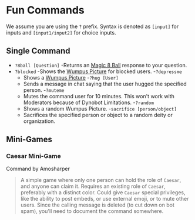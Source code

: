 # Fun Commands
We assume you are using the ``?`` prefix. Syntax is denoted as ``[input]`` for inputs and ``[input1/input2]`` for choice inputs.

## Single Command
- ``?8ball [Question]``
  -Returns an [Magic 8 Ball](https://en.wikipedia.org/wiki/Magic_8-Ball) response to your question.
- ``?blocked``
  -Shows the [Wumpus Picture](https://dynocc.xyz/files/wumpus.PNG) for blocked users.
-``?depressme``
  - Shows a [Wumpus Picture](https://dynocc.tk/files/alone.png)
-``?hug [User]``
  - Sends a message in chat saying that the user hugged the specified person.
-``?muteme``
  - Mutes the command user for 10 minutes. This won't work with Moderators because of Dynobot Limitations.
-``?random``
  - Shows a random Wumpus Picture.
-``sacrifice [person/object]``
  - Sacrifices the specified person or object to a random deity or organization.
  
## Mini-Games

### Caesar Mini-Game
Command by Amosharper

> A simple game where only one person can hold the role of ``Caesar``, and anyone can claim it. Requires an existing role of ``Caesar``, preferably with a distinct color. Could give ``Caesar`` special privileges, like the ability to post embeds, or use external emoji, or to mute other users. Since the calling message is deleted (to cut down on bot spam), you'll need to document the command somewhere.

